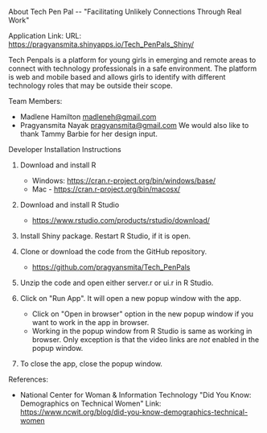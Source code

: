 About Tech Pen Pal -- "Facilitating Unlikely Connections Through Real Work"

Application Link: URL: https://pragyansmita.shinyapps.io/Tech_PenPals_Shiny/

Tech Penpals is a platform for young girls in emerging and remote areas to connect with technology professionals in a safe environment. The platform is web and mobile based and allows girls to identify with different technology roles that may be outside their scope.


Team Members:
* Madlene Hamilton madleneh@gmail.com 
* Pragyansmita Nayak pragyansmita@gmail.com
We would also like to thank Tammy Barbie for her design input.


Developer Installation Instructions

1) Download and install R
	- Windows: https://cran.r-project.org/bin/windows/base/
	- Mac - https://cran.r-project.org/bin/macosx/
	
2) Download and install R Studio
	- https://www.rstudio.com/products/rstudio/download/

3) Install Shiny package. Restart R Studio, if it is open.

4) Clone or download the code from the GitHub repository.
	- https://github.com/pragyansmita/Tech_PenPals
	
5) Unzip the code and open either server.r or ui.r in R Studio.

6) Click on "Run App". It will open a new popup window with the app. 
	- Click on "Open in browser" option in the new popup window if you want to work in the app in browser.
	- Working in the popup window from R Studio is same as working in browser. Only exception is that the video links are *not* enabled in the popup window.
	
7) To close the app, close the popup window.	


References:
* National Center for Woman & Information Technology "Did You Know: Demographics on Technical Women" Link: https://www.ncwit.org/blog/did-you-know-demographics-technical-women